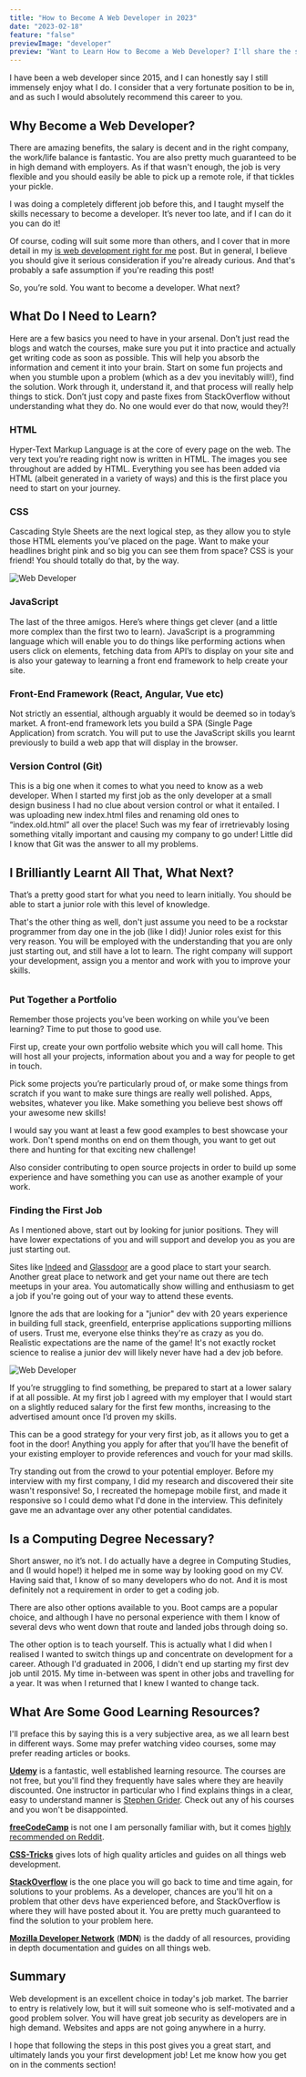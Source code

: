 ```yaml
---
title: "How to Become A Web Developer in 2023"
date: "2023-02-18"
feature: "false"
previewImage: "developer"
preview: "Want to Learn How to Become a Web Developer? I'll share the steps you need to follow to undertake this exciting new career path."
---
```


I have been a web developer since 2015, and I can honestly say I still immensely enjoy what I do. I consider that a very fortunate position to be in, and as such I would absolutely recommend this career to you.

## Why Become a Web Developer?

There are amazing benefits, the salary is decent and in the right company, the work/life balance is fantastic. You are also pretty much guaranteed to be in high demand with employers. As if that wasn't enough, the job is very flexible and you should easily be able to pick up a remote role, if that tickles your pickle.

I was doing a completely different job before this, and I taught myself the skills necessary to become a developer. It’s never too late, and if I can do it you can do it!

Of course, coding will suit some more than others, and I cover that in more detail in my [is web development right for me](/blog/is-web-development-right-for-me) post. But in general, I believe you should give it serious consideration if you're already curious. And that's probably a safe assumption if you're reading this post!

So, you’re sold. You want to become a developer. What next?

## What Do I Need to Learn?

Here are a few basics you need to have in your arsenal. Don’t just read the blogs and watch the courses, make sure you put it into practice and actually get writing code as soon as possible. This will help you absorb the information and cement it into your brain. Start on some fun projects and when you stumble upon a problem (which as a dev you inevitably will!), find the solution. Work through it, understand it, and that process will really help things to stick. Don’t just copy and paste fixes from StackOverflow without understanding what they do. No one would ever do that now, would they?!

### HTML

Hyper-Text Markup Language is at the core of every page on the web. The very text you’re reading right now is written in HTML. The images you see throughout are added by HTML. Everything you see has been added via HTML (albeit generated in a variety of ways) and this is the first place you need to start on your journey.

### CSS

Cascading Style Sheets are the next logical step, as they allow you to style those HTML elements you’ve placed on the page. Want to make your headlines bright pink and so big you can see them from space? CSS is your friend! You should totally do that, by the way.

![Web Developer](../images/developer2.webp "inline")

### JavaScript

The last of the three amigos. Here’s where things get clever (and a little more complex than the first two to learn). JavaScript is a programming language which will enable you to do things like performing actions when users click on elements, fetching data from API’s to display on your site and is also your gateway to learning a front end framework to help create your site.

### Front-End Framework (React, Angular, Vue etc)

Not strictly an essential, although arguably it would be deemed so in today’s market. A front-end framework lets you build a SPA (Single Page Application) from scratch. You will put to use the JavaScript skills you learnt previously to build a web app that will display in the browser.

### Version Control (Git)

This is a big one when it comes to what you need to know as a web developer. When I started my first job as the only developer at a small design business I had no clue about version control or what it entailed. I was uploading new index.html files and renaming old ones to “index.old.html” all over the place! Such was my fear of irretrievably losing something vitally important and causing my company to go under! Little did I know that Git was the answer to all my problems.

## I Brilliantly Learnt All That, What Next?

That’s a pretty good start for what you need to learn initially. You should be able to start a junior role with this level of knowledge.

That's the other thing as well, don't just assume you need to be a rockstar programmer from day one in the job (like I did)! Junior roles exist for this very reason. You will be employed with the understanding that you are only just starting out, and still have a lot to learn. The right company will support your development, assign you a mentor and work with you to improve your skills.

######

### Put Together a Portfolio

Remember those projects you’ve been working on while you’ve been learning? Time to put those to good use.

First up, create your own portfolio website which you will call home. This will host all your projects, information about you and a way for people to get in touch.

Pick some projects you’re particularly proud of, or make some things from scratch if you want to make sure things are really well polished. Apps, websites, whatever you like. Make something you believe best shows off your awesome new skills!

I would say you want at least a few good examples to best showcase your work. Don't spend months on end on them though, you want to get out there and hunting for that exciting new challenge!

Also consider contributing to open source projects in order to build up some experience and have something you can use as another example of your work.

### Finding the First Job

As I mentioned above, start out by looking for junior positions. They will have lower expectations of you and will support and develop you as you are just starting out.

Sites like [Indeed](https://uk.indeed.com/) and [Glassdoor](https://www.glassdoor.co.uk/Job/index.htm) are a good place to start your search. Another great place to network and get your name out there are tech meetups in your area. You automatically show willing and enthusiasm to get a job if you're going out of your way to attend these events.

Ignore the ads that are looking for a "junior" dev with 20 years experience in building full stack, greenfield, enterprise applications supporting millions of users. Trust me, everyone else thinks they're as crazy as you do. Realistic expectations are the name of the game! It's not exactly rocket science to realise a junior dev will likely never have had a dev job before.

![Web Developer](../images/developer3.webp "inline")

If you’re struggling to find something, be prepared to start at a lower salary if at all possible. At my first job I agreed with my employer that I would start on a slightly reduced salary for the first few months, increasing to the advertised amount once I’d proven my skills.

This can be a good strategy for your very first job, as it allows you to get a foot in the door! Anything you apply for after that you’ll have the benefit of your existing employer to provide references and vouch for your mad skills.

Try standing out from the crowd to your potential employer. Before my interview with my first company, I did my research and discovered their site wasn't responsive! So, I recreated the homepage mobile first, and made it responsive so I could demo what I'd done in the interview. This definitely gave me an advantage over any other potential candidates.

## Is a Computing Degree Necessary?

Short answer, no it’s not. I do actually have a degree in Computing Studies, and (I would hope!) it helped me in some way by looking good on my CV. Having said that, I know of so many developers who do not. And it is most definitely not a requirement in order to get a coding job.

There are also other options available to you. Boot camps are a popular choice, and although I have no personal experience with them I know of several devs who went down that route and landed jobs through doing so.

The other option is to teach yourself. This is actually what I did when I realised I wanted to switch things up and concentrate on development for a career. Athough I'd graduated in 2006, I didn't end up starting my first dev job until 2015. My time in-between was spent in other jobs and travelling for a year. It was when I returned that I knew I wanted to change tack.

## What Are Some Good Learning Resources?

I'll preface this by saying this is a very subjective area, as we all learn best in different ways. Some may prefer watching video courses, some may prefer reading articles or books.

[**Udemy**](https://www.udemy.com/) is a fantastic, well established learning resource. The courses are not free, but you'll find they frequently have sales where they are heavily discounted. One instructor in particular who I find explains things in a clear, easy to understand manner is [Stephen Grider](https://www.udemy.com/user/sgslo/). Check out any of his courses and you won't be disappointed.

[**freeCodeCamp**](https://www.freecodecamp.org/) is not one I am personally familiar with, but it comes [highly recommended on Reddit](https://www.reddit.com/r/learnprogramming/comments/uog8c7/whats_your_opinion_of_freecodecamp/).

[**CSS-Tricks**](https://css-tricks.com/) gives lots of high quality articles and guides on all things web development.

[**StackOverflow**](https://stackoverflow.com/) is the one place you will go back to time and time again, for solutions to your problems. As a developer, chances are you'll hit on a problem that other devs have experienced before, and StackOverflow is where they will have posted about it. You are pretty much guaranteed to find the solution to your problem here.

[**Mozilla Developer Network**](https://developer.mozilla.org/en-US/docs/Web) (**MDN**) is the daddy of all resources, providing in depth documentation and guides on all things web.

## Summary

Web development is an excellent choice in today's job market. The barrier to entry is relatively low, but it will suit someone who is self-motivated and a good problem solver. You will have great job security as developers are in high demand. Websites and apps are not going anywhere in a hurry.

I hope that following the steps in this post gives you a great start, and ultimately lands you your first development job! Let me know how you get on in the comments section!
